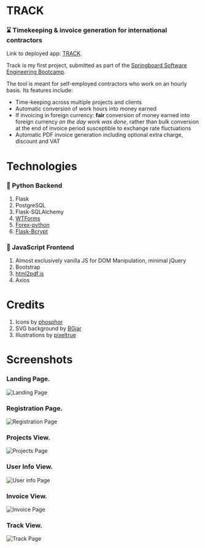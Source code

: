 # TRACK
### :hourglass: Timekeeping & invoice generation for international contractors


Link to deployed app: [TRACK](https://track-work-logger.herokuapp.com/).

Track is my first project, submitted as part of the [Springboard Software Engineering Bootcamp](https://www.springboard.com/). 

The tool is meant for self-employed contractors who work on an hourly basis. Its features include: 
 
* Time-keeping across multiple projects and clients
* Automatic conversion of work hours into money earned
* If invoicing in foreign currency: __fair__ conversion of money earned into foreign currency _on the day work was done_, rather than bulk conversion at the end of invoice period susceptible to exchange rate fluctuations
* Automatic PDF invoice generation including optional extra charge, discount and VAT



# Technologies 

### :snake: Python Backend

1. Flask
2. PostgreSQL
3. Flask-SQLAlchemy
4. [WTForms](https://wtforms.readthedocs.io/en/2.3.x/fields/)
5. [Forex-python](https://forex-python.readthedocs.io/en/latest/index.html)
6. [Flask-Bcrypt](https://flask-bcrypt.readthedocs.io/en/latest/)

### :bee: JavaScript Frontend
1. Almost exclusively vanilla JS for DOM Manipulation, minimal jQuery
2. Bootstrap
3. [html2pdf.js](https://ekoopmans.github.io/html2pdf.js/)
4. Axios

# Credits

1. Icons by [phosphor](https://phosphoricons.com/)
2. SVG background by [BGjar](https://bgjar.com/)
3. Illustrations by [pixeltrue](https://www.pixeltrue.com/)


# Screenshots

### Landing Page. 
![Landing Page](./README_imgs/landing.png)
### Registration Page.
![Registration Page](./README_imgs/signup.png)
### Projects View.
![Projects Page](./README_imgs/projects.png)
### User Info View.
![User info Page](./README_imgs/user_info.png)
### Invoice View.
![Invoice Page](./README_imgs/invoice.png)
### Track View.
![Track Page](./README_imgs/track.png)






